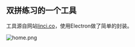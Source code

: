 ## 双拼练习的一个工具

工具源自网站[linci.co](https://linci.co/sp/)，使用Electron做了简单的封装。

![home.png](https://i.loli.net/2019/04/03/5ca4aa11219cd.png)


